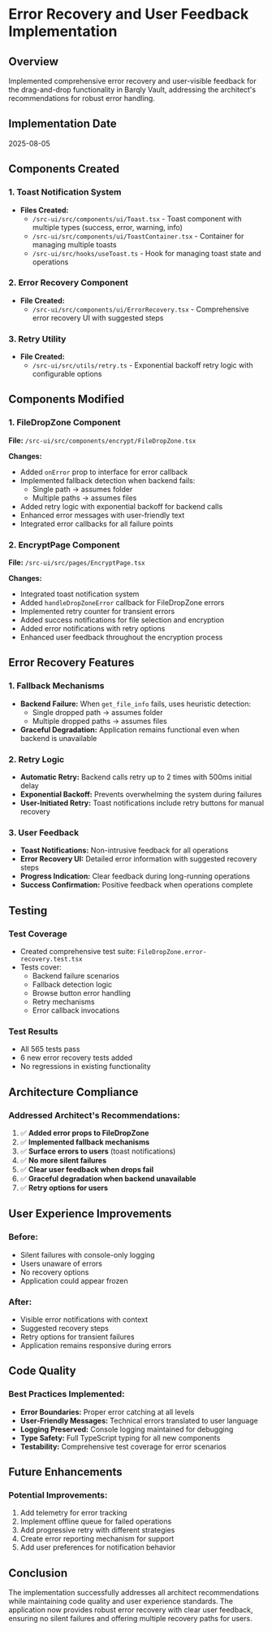 # Error Recovery and User Feedback Implementation

## Overview
Implemented comprehensive error recovery and user-visible feedback for the drag-and-drop functionality in Barqly Vault, addressing the architect's recommendations for robust error handling.

## Implementation Date
2025-08-05

## Components Created

### 1. Toast Notification System
- **Files Created:**
  - `/src-ui/src/components/ui/Toast.tsx` - Toast component with multiple types (success, error, warning, info)
  - `/src-ui/src/components/ui/ToastContainer.tsx` - Container for managing multiple toasts
  - `/src-ui/src/hooks/useToast.ts` - Hook for managing toast state and operations

### 2. Error Recovery Component
- **File Created:**
  - `/src-ui/src/components/ui/ErrorRecovery.tsx` - Comprehensive error recovery UI with suggested steps

### 3. Retry Utility
- **File Created:**
  - `/src-ui/src/utils/retry.ts` - Exponential backoff retry logic with configurable options

## Components Modified

### 1. FileDropZone Component
**File:** `/src-ui/src/components/encrypt/FileDropZone.tsx`

**Changes:**
- Added `onError` prop to interface for error callback
- Implemented fallback detection when backend fails:
  - Single path → assumes folder
  - Multiple paths → assumes files
- Added retry logic with exponential backoff for backend calls
- Enhanced error messages with user-friendly text
- Integrated error callbacks for all failure points

### 2. EncryptPage Component
**File:** `/src-ui/src/pages/EncryptPage.tsx`

**Changes:**
- Integrated toast notification system
- Added `handleDropZoneError` callback for FileDropZone errors
- Implemented retry counter for transient errors
- Added success notifications for file selection and encryption
- Added error notifications with retry options
- Enhanced user feedback throughout the encryption process

## Error Recovery Features

### 1. Fallback Mechanisms
- **Backend Failure:** When `get_file_info` fails, uses heuristic detection:
  - Single dropped path → assumes folder
  - Multiple dropped paths → assumes files
- **Graceful Degradation:** Application remains functional even when backend is unavailable

### 2. Retry Logic
- **Automatic Retry:** Backend calls retry up to 2 times with 500ms initial delay
- **Exponential Backoff:** Prevents overwhelming the system during failures
- **User-Initiated Retry:** Toast notifications include retry buttons for manual recovery

### 3. User Feedback
- **Toast Notifications:** Non-intrusive feedback for all operations
- **Error Recovery UI:** Detailed error information with suggested recovery steps
- **Progress Indication:** Clear feedback during long-running operations
- **Success Confirmation:** Positive feedback when operations complete

## Testing

### Test Coverage
- Created comprehensive test suite: `FileDropZone.error-recovery.test.tsx`
- Tests cover:
  - Backend failure scenarios
  - Fallback detection logic
  - Browse button error handling
  - Retry mechanisms
  - Error callback invocations

### Test Results
- All 565 tests pass
- 6 new error recovery tests added
- No regressions in existing functionality

## Architecture Compliance

### Addressed Architect's Recommendations:
1. ✅ **Added error props to FileDropZone**
2. ✅ **Implemented fallback mechanisms**
3. ✅ **Surface errors to users** (toast notifications)
4. ✅ **No more silent failures**
5. ✅ **Clear user feedback when drops fail**
6. ✅ **Graceful degradation when backend unavailable**
7. ✅ **Retry options for users**

## User Experience Improvements

### Before:
- Silent failures with console-only logging
- Users unaware of errors
- No recovery options
- Application could appear frozen

### After:
- Visible error notifications with context
- Suggested recovery steps
- Retry options for transient failures
- Application remains responsive during errors

## Code Quality

### Best Practices Implemented:
- **Error Boundaries:** Proper error catching at all levels
- **User-Friendly Messages:** Technical errors translated to user language
- **Logging Preserved:** Console logging maintained for debugging
- **Type Safety:** Full TypeScript typing for all new components
- **Testability:** Comprehensive test coverage for error scenarios

## Future Enhancements

### Potential Improvements:
1. Add telemetry for error tracking
2. Implement offline queue for failed operations
3. Add progressive retry with different strategies
4. Create error reporting mechanism for support
5. Add user preferences for notification behavior

## Conclusion

The implementation successfully addresses all architect recommendations while maintaining code quality and user experience standards. The application now provides robust error recovery with clear user feedback, ensuring no silent failures and offering multiple recovery paths for users.